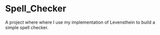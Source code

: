 # Spell_Checker
A project where where I use my implementation of Levensthein to build a simple spell checker.
